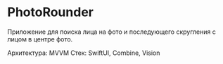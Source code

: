 
# PhotoRounder

Приложение для поиска лица на фото и последующего скругления с лицом в центре фото.

Архитектура: MVVM
Стек: SwiftUI, Combine, Vision


